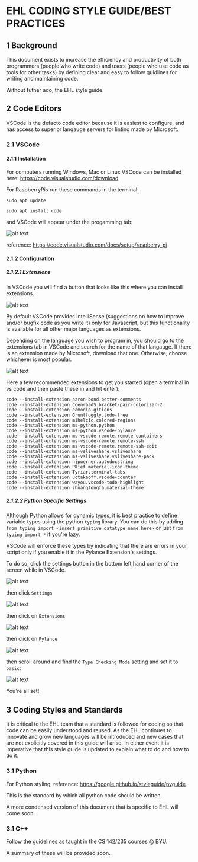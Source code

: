 # EHL CODING STYLE GUIDE/BEST PRACTICES

## 1 Background

This document exists to increase the efficiency and productivity of both programmers (people who write code) and users (people who use code as tools for other tasks)
by defining clear and easy to follow guidlines for writing and maintaining code.

Without futher ado, the EHL style guide.

## 2 Code Editors

VSCode is the defacto code editor because it is easiest to configure, and has access to superior langauge servers for linting made by Microsoft.

### 2.1 VSCode

#### 2.1.1 Installation

For computers running Windows, Mac or Linux VSCode can be installed here: <https://code.visualstudio.com/download>

For RaspberryPis run these commands in the terminal:

    sudo apt update

    sudo apt install code

and VSCode will appear under the progamming tab:

![alt text](running_vs_code_on_rasp_pi.png "Running VSCode on a Raspberry Pi")

reference: <https://code.visualstudio.com/docs/setup/raspberry-pi>

#### 2.1.2 Configuration

##### 2.1.2.1 Extensions

In VSCode you will find a button that looks like this where you can install extensions.

![alt text](extensions_icon.png "VSCode Extensions Icon")

By default VSCode provides IntelliSense (suggestions on how to improve and/or bugfix code as you write it) only for Javascript, but this functionality is available for all other major languages as extensions.

Depending on the language you wish to program in, you should go to the extensions tab in VSCode and search for the name of that langauge. If there is an extension made by Microsoft, download that one. Otherwise, choose whichever is most popular.

![alt text](language_server_search.png "Searching for language support in VSCode")

Here a few recommended extensions to get you started (open a terminal in vs code and then paste these in and hit enter):

    code --install-extension aaron-bond.better-comments
    code --install-extension CoenraadS.bracket-pair-colorizer-2
    code --install-extension eamodio.gitlens
    code --install-extension Gruntfuggly.todo-tree
    code --install-extension mihelcic.colored-regions
    code --install-extension ms-python.python
    code --install-extension ms-python.vscode-pylance
    code --install-extension ms-vscode-remote.remote-containers
    code --install-extension ms-vscode-remote.remote-ssh
    code --install-extension ms-vscode-remote.remote-ssh-edit
    code --install-extension ms-vsliveshare.vsliveshare
    code --install-extension ms-vsliveshare.vsliveshare-pack
    code --install-extension njpwerner.autodocstring
    code --install-extension PKief.material-icon-theme
    code --install-extension Tyriar.terminal-tabs
    code --install-extension uctakeoff.vscode-counter
    code --install-extension wayou.vscode-todo-highlight
    code --install-extension zhuangtongfa.material-theme

##### 2.1.2.2 Python Specific Settings

Although Python allows for dynamic types, it is best practice to define variable types using the python `typing` library. You can do this by adding `from typing import <insert primitive datatype name here>` or just `from typing import *` if you're lazy.

VSCode will enforce these types by indicating that there are errors in your script only if you enable it in the Pylance Extension's settings.

To do so, click the settings button in the bottom left hand corner of the screen while in VSCode.

![alt text](settings_icon.png "VSCode Settings Icon")

then click `Settings`

![alt text](click_settings_button.jpg "Click the Settings option!")

then click on `Extensions`

![alt text](click_extensions_button.jpg.png "Click the Extensions option!")

then click on `Pylance`

![alt text](click_pylance_button.jpg.png "Click the Pylance option!")

then scroll around and find the `Type Checking Mode` setting and set it to `basic`:

![alt text](change_type_checking_setting.jpg "Change the 'Type Checking Mode' setting to 'basic'!")

You're all set!

## 3 Coding Styles and Standards

It is critical to the EHL team that a standard is followed for coding so that code can be easily understood and reused. As the EHL continues to innovate and grow new languages will be introduced and new cases that are not explicitly covered in this guide will arise. In either event it is imperative that this style guide is updated to explain what to do and how to do it.

### 3.1 Python

For Python styling, reference: <https://google.github.io/styleguide/pyguide>

This is the standard by which all python code should be written.

A more condensed version of this document that is specific to EHL will come soon.

### 3.1 C++

Follow the guidelines as taught in the CS 142/235 courses @ BYU.

A summary of these will be provided soon.
